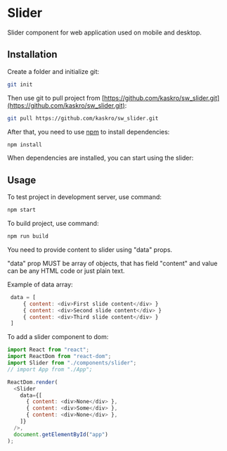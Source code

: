 # Slider

Slider component for web application used on mobile and desktop.

## Installation

Create a folder and initialize git:

```bash
git init
```

Then use git to pull project from [https://github.com/kaskro/sw_slider.git](https://github.com/kaskro/sw_slider.git):

```bash
git pull https://github.com/kaskro/sw_slider.git
```

After that, you need to use [npm](https://docs.npmjs.com/downloading-and-installing-node-js-and-npm) to install dependencies:

```bash
npm install
```

When dependencies are installed, you can start using the slider:

## Usage

To test project in development server, use command:

```bash
npm start
```

To build project, use command:

```bash
npm run build
```

You need to provide content to slider using "data" props.

"data" prop MUST be array of objects, that has field "content" and value can be any HTML code or just plain text.

Example of data array:

```javascript
 data = [
     { content: <div>First slide content</div> }
     { content: <div>Second slide content</div> }
     { content: <div>Third slide content</div> }
 ]
```

To add a slider component to dom:

```javascript
import React from "react";
import ReactDom from "react-dom";
import Slider from "./components/slider";
// import App from "./App";

ReactDom.render(
  <Slider
    data={[
      { content: <div>None</div> },
      { content: <div>Some</div> },
      { content: <div>None</div> },
    ]}
  />,
  document.getElementById("app")
);
```
